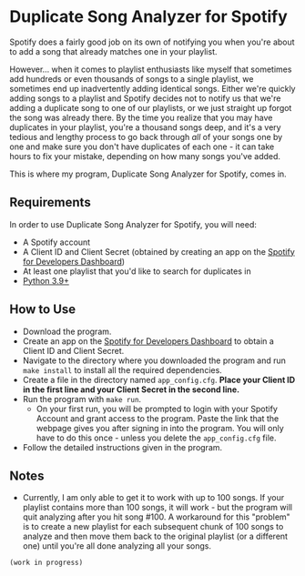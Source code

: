 # Duplicate Song Analyzer for Spotify

Spotify does a fairly good job on its own of notifying you when you're about to add a song that already matches one in your playlist.

However... when it comes to playlist enthusiasts like myself that sometimes add hundreds or even thousands of songs to a single playlist, we sometimes end up inadvertently adding identical songs. Either we're quickly adding songs to a playlist and Spotify decides not to notify us that we're adding a duplicate song to one of our playlists, or we just straight up forgot the song was already there. By the time you realize that you may have duplicates in your playlist, you're a thousand songs deep, and it's a very tedious and lengthy process to go back through *all* of your songs one by one and make sure you don't have duplicates of each one - it can take hours to fix your mistake, depending on how many songs you've added.

This is where my program, Duplicate Song Analyzer for Spotify, comes in.

## Requirements
In order to use Duplicate Song Analyzer for Spotify, you will need:
- A Spotify account
- A Client ID and Client Secret (obtained by creating an app on the [Spotify for Developers Dashboard](https://developer.spotify.com/dashboard))
- At least one playlist that you'd like to search for duplicates in
- [Python 3.9+](https://www.python.org/downloads/)

## How to Use
- Download the program.
- Create an app on the [Spotify for Developers Dashboard](https://developer.spotify.com/dashboard) to obtain a Client ID and Client Secret.
- Navigate to the directory where you downloaded the program and run ```make install``` to install all the required dependencies.
- Create a file in the directory named ```app_config.cfg```. **Place your Client ID in the first line and your Client Secret in the second line.**
- Run the program with ```make run```.
  - On your first run, you will be prompted to login with your Spotify Account and grant access to the program. Paste the link that the webpage gives you after signing in into the program. You will only have to do this once - unless you delete the ```app_config.cfg``` file.
- Follow the detailed instructions given in the program.

## Notes
- Currently, I am only able to get it to work with up to 100 songs. If your playlist contains more than 100 songs, it will work - but the program will quit analyzing after you hit song #100. A workaround for this "problem" is to create a new playlist for each subsequent chunk of 100 songs to analyze and then move them back to the original playlist (or a different one) until you're all done analyzing all your songs.

```(work in progress)```
